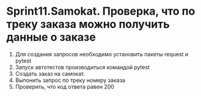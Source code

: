 # Sprint11.Samokat. Проверка, что по треку заказа можно получить данные о заказе
1. Для создания запросов необходимо установить пакеты request и pytest
2. Запуск автотестов производиться командой pytest
3. Создать заказ на самокат.
4. Выпонить запрос по треку номеру заказа
5. Проверить, что код ответа равен 200
